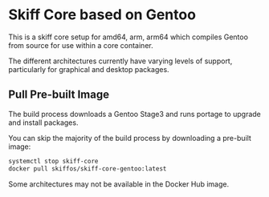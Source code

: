 # Skiff Core based on Gentoo

This is a skiff core setup for amd64, arm, arm64 which compiles Gentoo from
source for use within a core container.

The different architectures currently have varying levels of support,
particularly for graphical and desktop packages.

## Pull Pre-built Image

The build process downloads a Gentoo Stage3 and runs portage to upgrade and
install packages.

You can skip the majority of the build process by downloading a pre-built image:

```sh
systemctl stop skiff-core
docker pull skiffos/skiff-core-gentoo:latest
```

Some architectures may not be available in the Docker Hub image.

